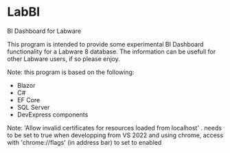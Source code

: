 # LabBI
BI Dashboard for Labware

This program is intended to provide some experimental BI Dashboard functionality for a Labware 8 database. The information can be usefull for other Labware users, if so please enjoy.

Note: this program is based on the following:
- Blazor
- C#
- EF Core
- SQL Server
- DevExpress components


Note: 'Allow invalid certificates for resources loaded from localhost' .
needs to be set to true when developping from VS 2022 and using chrome, access with 'chrome://flags' (in address bar) to set to enabled

